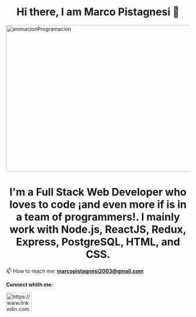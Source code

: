 <h1 align="center">Hi there, I am Marco Pistagnesi 👋</h1>

<img width="600" height="400" align="center" src="https://static.wixstatic.com/media/669128_ec1c7a78e9694aec8a07c2e48b292ae1~mv2.gif" alt="animacionProgramacion"/>
  
<h1 align="center">I'm a Full Stack Web Developer who loves to code ¡and even more if is in a team of programmers!. I mainly work with Node.js, ReactJS, Redux, Express, PostgreSQL, HTML, and CSS.</h1>

📫 How to reach me: **marcopistagnesi2003@gmail.com**

**Connect whith me:** 
<p>
<a href="https://linkedin.com/in/marco-pistagnesi-0a3993243/" target="_blank"><img align="center" src="https://cdn.jsdelivr.net/npm/simple-icons@3.0.1/icons/linkedin.svg" alt="https://www.linkedin.com/in/marco-pistagnesi-0a3993243/" height="50" width="70" /></a>
</p>
